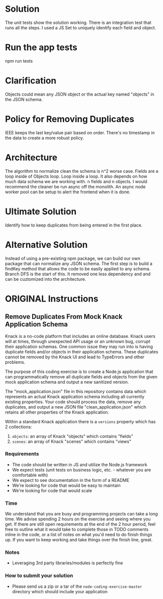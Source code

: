 # Solution

The unit tests show the solution working. There is an integration test that runs all the steps. I used a JS Set to uniquely identify each field and object.

# Run the app tests

npm run tests
# Clarification

Objects could mean any JSON object or the actual key named "objects" in the JSON schema.

# Policy for Removing Duplicates

IEEE keeps the last key/value pair based on order. There's no timestamp in the data to create a more robust policy.

# Architecture

The algorithm to normalize clean the schema is n^2 worse case. Fields are a loop inside of Objects loop. Loop inside a loop. It also depends on how much data schema we are working with. n fields and n objects. I would recommend the cleaner be run async off the monolith. An async node worker pool can be setup to alert the frontend when it is done.

# Ultimate Solution

Identify how to keep duplicates from being entered in the first place.

# Alternative Solution

Instead of using a pre-existing npm package, we can build our own package that can normalize any JSON schema. The first step is to build a findKey method that allows the code to be easily applied to any schema. Branch DFS is the start of this. It removed one less dependency and and can be cuztomized into the architecture.

# ORIGINAL Instructions


## Remove Duplicates From Mock Knack Application Schema

Knack is a no-code platform that includes an online database. Knack users will at times, through unexpected API usage or an unknown bug, corrupt their application schemas. One common issue they may run into is having duplicate fields and/or objects in their application schema. These duplicates cannot be removed by the Knack UI and lead to TypeErrors and other problems.

The purpose of this coding exercise is to create a Node.js application that can programmatically remove all duplicate fields and objects from the given mock application schema and output a new sanitized version.

The "mock_application.json" file in this repository contains data which represents an actual Knack application schema including all currently existing properties. Your code should process the data, remove any duplicates, and output a new JSON file "clean_application.json" which retains all other properties of the Knack application.

Within a standard Knack application there is a `versions` property which has 2 collections:
1. `objects`: an array of Knack "objects" which contains "fields"
2. `scenes`: an array of Knack "scenes" which contains "views"

### Requirements
- The code should be written in JS and utilize the Node.js framework
- We expect tests (unit tests on business logic, etc. - whatever you are comfortable with)
- We expect to see documentation in the form of a README
- We're looking for code that would be easy to maintain
- We're looking for code that would scale

### Time
We understand that you are busy and programming projects can take a long time. We advise spending 2 hours on the exercise and seeing where you get. If there are still open requirements at the end of the 2 hour period, feel free to outline what it would take to complete those in TODO comments inline in the code, or a list of notes on what you'd need to do finish things up. If you want to keep working and take things over the finish line, great.

### Notes
- Leveraging 3rd party libraries/modules is perfectly fine

### How to submit your solution
- Please send us a zip or a tar of the `node-coding-exercise-master` directory which should include your application
